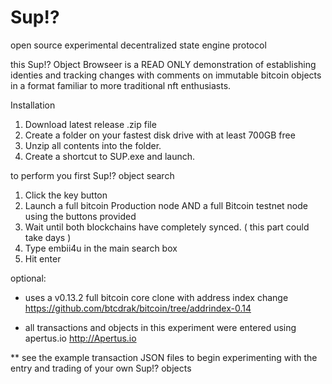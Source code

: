 # Sup!? 
open source experimental decentralized state engine protocol

this Sup!? Object Browseer is a READ ONLY demonstration of establishing identies and tracking changes with comments on immutable bitcoin objects in a format familiar to more traditional nft enthusiasts.

Installation 
1. Download latest release .zip file
2. Create a folder on your fastest disk drive with at least 700GB free
3. Unzip all contents into the folder.
4. Create a shortcut to SUP.exe and launch.


to perform you first Sup!? object search

1. Click the key button
2. Launch a full bitcoin Production node AND a full Bitcoin testnet node using the buttons provided
3. Wait until both blockchains have completely synced.  ( this part could take days )
4. Type embii4u in the main search box
5. Hit enter


optional:


* uses a v0.13.2 full bitcoin core clone with address index change  https://github.com/btcdrak/bitcoin/tree/addrindex-0.14

* all transactions and objects in this experiment were entered using apertus.io  http://Apertus.io 

** see the example transaction JSON files to begin experimenting with the entry and trading of your own Sup!? objects
